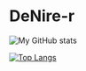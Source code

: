 # DeNire-r

![My GitHub stats](https://github-readme-stats-gamma-seven-63.vercel.app/api?username=DeNice-r&show=prs_merged,prs_merged_percentage&hide=stars,issues&show_icons=true&theme=transparent&hide_title=true&rank_icon=percentile&include_all_commits=true)

[![Top Langs](https://github-readme-stats-gamma-seven-63.vercel.app/api/top-langs/?username=DeNice-r&layout=pie&langs_count=10)](https://github.com/anuraghazra/github-readme-stats)
